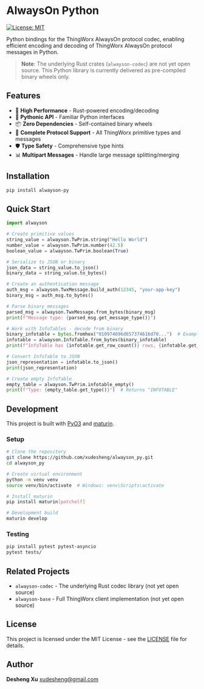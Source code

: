 # AlwaysOn Python

[![License: MIT](https://img.shields.io/badge/License-MIT-yellow.svg)](https://opensource.org/licenses/MIT)

Python bindings for the ThingWorx AlwaysOn protocol codec, enabling efficient encoding and decoding of ThingWorx AlwaysOn protocol messages in Python.

> **Note**: The underlying Rust crates (`alwayson-codec`) are not yet open source. This Python library is currently delivered as pre-compiled binary wheels only.

## Features

- 🚀 **High Performance** - Rust-powered encoding/decoding
- 🐍 **Pythonic API** - Familiar Python interfaces
- 📦 **Zero Dependencies** - Self-contained binary wheels
- 🔧 **Complete Protocol Support** - All ThingWorx primitive types and messages
- 🛡️ **Type Safety** - Comprehensive type hints
- 📊 **Multipart Messages** - Handle large message splitting/merging

## Installation

```bash
pip install alwayson-py
```

## Quick Start

```python
import alwayson

# Create primitive values
string_value = alwayson.TwPrim.string("Hello World")
number_value = alwayson.TwPrim.number(42.5)
boolean_value = alwayson.TwPrim.boolean(True)

# Serialize to JSON or binary
json_data = string_value.to_json()
binary_data = string_value.to_bytes()

# Create an authentication message
auth_msg = alwayson.TwxMessage.build_auth(12345, "your-app-key")
binary_msg = auth_msg.to_bytes()

# Parse binary messages
parsed_msg = alwayson.TwxMessage.from_bytes(binary_msg)
print(f"Message type: {parsed_msg.get_message_type()}")

# Work with InfoTables - decode from binary
binary_infotable = bytes.fromhex("010974696d657374616d70...")  # Example binary data
infotable = alwayson.InfoTable.from_bytes(binary_infotable)
print(f"InfoTable has {infotable.get_row_count()} rows, {infotable.get_field_count()} fields")

# Convert InfoTable to JSON
json_representation = infotable.to_json()
print(json_representation)

# Create empty InfoTable
empty_table = alwayson.TwPrim.infotable_empty()
print(f"Type: {empty_table.get_type()}")  # Returns "INFOTABLE"
```

## Development

This project is built with [PyO3](https://pyo3.rs/) and [maturin](https://github.com/PyO3/maturin).

### Setup

```bash
# Clone the repository
git clone https://github.com/xudesheng/alwayson_py.git
cd alwayson_py

# Create virtual environment
python -m venv venv
source venv/bin/activate  # Windows: venv\Scripts\activate

# Install maturin
pip install maturin[patchelf]

# Development build
maturin develop
```

### Testing

```bash
pip install pytest pytest-asyncio
pytest tests/
```

## Related Projects

- `alwayson-codec` - The underlying Rust codec library (not yet open source)
- `alwayson-base` - Full ThingWorx client implementation (not yet open source)

## License

This project is licensed under the MIT License - see the [LICENSE](LICENSE) file for details.

## Author

**Desheng Xu** <xudesheng@gmail.com>